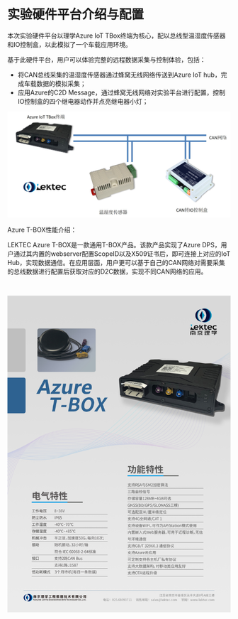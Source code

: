 # 实验硬件平台介绍与配置

本次实验硬件平台以理学Azure IoT TBox终端为核心，配以总线型温湿度传感器和IO控制盒，以此模拟了一个车载应用环境。

基于此硬件平台，用户可以体验完整的远程数据采集与控制体验，包括：

- 将CAN总线采集的温湿度传感器通过蜂窝无线网络传送到Azure IoT hub，完成车载数据的模拟采集；
- 应用Azure的C2D Message，通过蜂窝无线网络对实验平台进行配置，控制IO控制盒的四个继电器动作并点亮继电器小灯；



![硬件平台示意图](https://github.com/xiongyu0523/azure-iot-solution-labs/blob/main/images/%E7%A1%AC%E4%BB%B6%E5%B9%B3%E5%8F%B0%E7%A4%BA%E6%84%8F%E5%9B%BE.jpg)



Azure T-BOX性能介绍：

LEKTEC Azure T-BOX是一款通用T-BOX产品。该款产品实现了Azure DPS，用户通过其内置的webserver配置ScopeID以及X509证书后，即可连接上对应的IoT Hub，实现数据通信。在应用层面，用户更可以基于自己的CAN网络对需要采集的总线数据进行配置后获取对应的D2C数据，实现不同CAN网络的应用。

![]()

![Azure T-BOX介绍](https://github.com/xiongyu0523/azure-iot-solution-labs/blob/main/images/Azure%20T-BOX%E4%BB%8B%E7%BB%8D.jpg)

